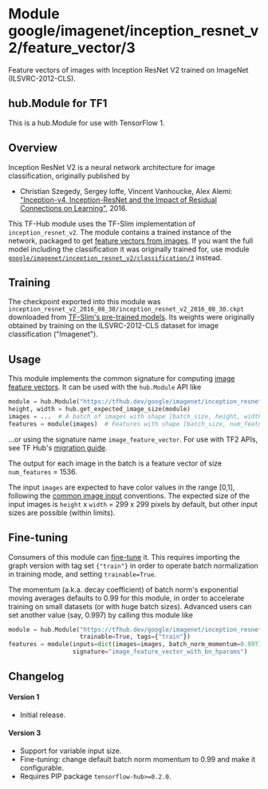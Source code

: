 # Module google/imagenet/inception_resnet_v2/feature_vector/3
Feature vectors of images with Inception ResNet V2 trained on ImageNet (ILSVRC-2012-CLS).

<!-- dataset: imagenet-ilsvrc-2012-cls -->
<!-- asset-path: legacy -->
<!-- fine-tunable: true -->
<!-- format: hub -->
<!-- module-type: image-feature-vector -->
<!-- task: image-feature-vector -->
<!-- network-architecture: inception-resnet-v2 -->


## hub.Module for TF1

This is a hub.Module for use with TensorFlow 1.

## Overview

Inception ResNet V2 is a neural network architecture for image classification,
originally published by

  * Christian Szegedy, Sergey Ioffe, Vincent Vanhoucke, Alex Alemi:
    ["Inception-v4, Inception-ResNet and the Impact of Residual Connections
    on Learning"](https://arxiv.org/abs/1602.07261), 2016.

This TF-Hub module uses the TF-Slim implementation of `inception_resnet_v2`.
The module contains a trained instance of the network, packaged to get
[feature vectors from images](https://www.tensorflow.org/hub/common_signatures/images#feature-vector).
If you want the full model including the classification it was originally
trained for, use module
[`google/imagenet/inception_resnet_v2/classification/3`](https://tfhub.dev/google/imagenet/inception_resnet_v2/classification/3)
instead.


## Training

The checkpoint exported into this module was `inception_resnet_v2_2016_08_30/inception_resnet_v2_2016_08_30.ckpt` downloaded
from
[TF-Slim's pre-trained models](https://github.com/tensorflow/models/blob/master/research/slim/README.md#pre-trained-models).
Its weights were originally obtained by training on the ILSVRC-2012-CLS
dataset for image classification ("Imagenet").


## Usage

This module implements the common signature for computing
[image feature vectors](https://www.tensorflow.org/hub/common_signatures/images#feature-vector).
It can be used with the `hub.Module` API like

```python
module = hub.Module("https://tfhub.dev/google/imagenet/inception_resnet_v2/feature_vector/3")
height, width = hub.get_expected_image_size(module)
images = ...  # A batch of images with shape [batch_size, height, width, 3].
features = module(images)  # Features with shape [batch_size, num_features].
```

...or using the signature name `image_feature_vector`.
For use with TF2 APIs, see TF Hub's [migration
guide](https://github.com/tensorflow/hub/blob/master/docs/migration_tf2.md).

The output for each image
in the batch is a feature vector of size `num_features` = 1536.

The input `images` are expected to have color values in the range [0,1],
following the
[common image input](https://www.tensorflow.org/hub/common_signatures/images#input)
conventions.
The expected size of the input images is
`height` x `width` = 299 x 299 pixels
by default, but other input sizes are possible (within limits).


## Fine-tuning

Consumers of this module can [fine-tune](https://www.tensorflow.org/hub/tf1_hub_module#fine-tuning) it.
This requires importing the graph version with tag set `{"train"}`
in order to operate batch normalization in training mode, and setting
`trainable=True`.

The momentum (a.k.a. decay coefficient) of batch norm's exponential moving
averages defaults to 0.99 for this module, in order to accelerate training
on small datasets (or with huge batch sizes).
Advanced users can set another value (say, 0.997) by calling this module like

```python
module = hub.Module("https://tfhub.dev/google/imagenet/inception_resnet_v2/feature_vector/3",
                    trainable=True, tags={"train"})
features = module(inputs=dict(images=images, batch_norm_momentum=0.997),
                  signature="image_feature_vector_with_bn_hparams")
```


## Changelog

#### Version 1

  * Initial release.

#### Version 3

  * Support for variable input size.
  * Fine-tuning: change default batch norm momentum to 0.99 and
    make it configurable.
  * Requires PIP package `tensorflow-hub>=0.2.0`.
